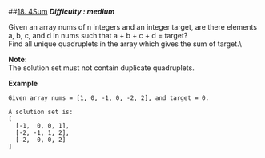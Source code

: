 ##[18. 4Sum](https://leetcode.com/problems/4sum/description/)
**_Difficulty : medium_**

Given an array nums of n integers and an integer target, are there elements a, b, c, and d in nums such that a + b + c + d = target?\
Find all unique quadruplets in the array which gives the sum of target.\\

**Note:**\
The solution set must not contain duplicate quadruplets.

**Example**
```
Given array nums = [1, 0, -1, 0, -2, 2], and target = 0.

A solution set is:
[
  [-1,  0, 0, 1],
  [-2, -1, 1, 2],
  [-2,  0, 0, 2]
]
```
